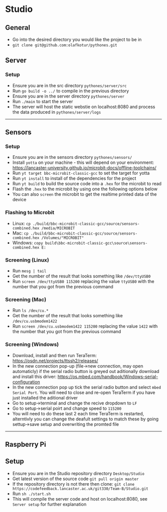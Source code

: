 # Studio

## General
* Go into the desired directory you would like the project to be in
* `git clone git@github.com:olafkotur/pythones.git`

## Server

### Setup
* Ensure you are in the src directory `pythones/server/src`
* Run `go build -o ../` to compile in the previous directory
* Ensure you are in the server directory `pythones/server`
* Run `./main` to start the server
* The server will host the static webstie on localhost:8080 and process the data produced in `pythones/server/logs`

***

## Sensors

### Setup
* Ensure you are in the sensors directory `pythones/sensors/`
* Install `yotta` on your machine - this will depend on your environment: https://lancaster-university.github.io/microbit-docs/offline-toolchains/
* Run `yt target bbc-microbit-classic-gcc` to set the target for yotta
* Run `yt install` to install of the dependencies for the project
* Run `yt build` to build the source code into a `.hex` for the microbit to read
* Flash the `.hex` to the microbit by using one the following options below
* You can also `screen` the microbit to get the realtime printed data of the device

### Flashing to Microbit
* Linux: `cp ./build/bbc-microbit-classic-gcc/source/sensors-combined.hex /media/MICROBIT`
* Mac: `cp ./build/bbc-microbit-classic-gcc/source/sensors-combined.hex /Volumes/"MICROBIT"`
* Windows: `copy build\bbc-microbit-classic-gcc\source\sensors-combined.hex E:`

### Screening (Linux)
* Run `mesg | tail`
* Get the number of the result that looks something like `/dev/ttyUSB0`
* Run `screen /dev/ttyUSB0 115200` replacing the value `ttyUSB0` with the number that you got from the previous command

### Screening (Mac)
* Run `ls /dev/cu.*`
* Get the number of the result that looks something like `/dev/cu.usbmodem1422`
* Run `screen /dev/cu.usbmodem1422 115200` replacing the value `1422` with the number that you got from the previous command

### Screening (Windows)
* Download, install and then run TeraTerm: https://osdn.net/projects/ttssh2/releases/
* In the new connection pop-up (file->new connection, may open automaticly) if the serial radio button is greyed out aditionally download and install this driver: https://os.mbed.com/handbook/Windows-serial-configuration
* In the new connection pop up tick the serial radio button and select `mbed Serial Port`. You will need to close and re-open TeraTerm if you have just installed the aditional driver
* Go to setup->terminal and change the recive dropdown to `LF`
* Go to setup->serial poirt and change speed to `115200`
* You will need to do these last 2 each time TeraTerm is restarted, alterntivly you can change the deafult settings to match these by going settup->save setup and overwriting the promted file

*** 

## Raspberry Pi

## Setup
* Ensure you are in the Studio repository directory `Desktop/Studio`
* Get latest version of the source code `git pull origin master`
* If the repository directory is not there then clone: `git clone https://codefeedback.lancaster.ac.uk/git330/Team-B/Studio.git`
* Run `sh ./start.sh`
* This will compile the server code and host on localhost:8080, see `Server setup` for further explanation

